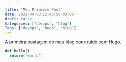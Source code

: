```yaml
---
title: "Meu Primeiro Post"
date: 2021-04-03T12:40:50-03:00
draft: false
Categories: ["devops", "blog"]
Tags: ["devops", "hugo", "blog"]
---
```


A primeira postagem do meu blog construido com Hugo.

```py
def hello()
  return("world")
```

